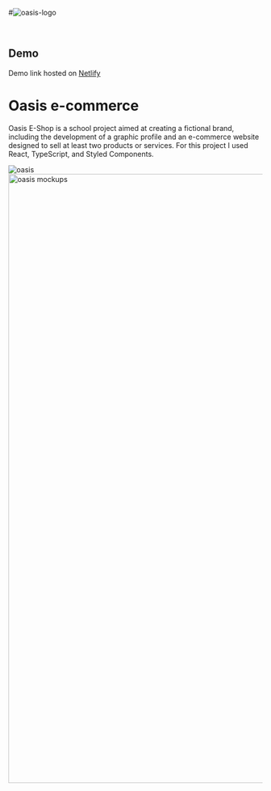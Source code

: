 #![oasis-logo](https://github.com/ellensofia/e-commerce/assets/80984009/a39f144d-645d-4d0b-ad8e-77714520473c)

<br>

## Demo 

Demo link hosted on [Netlify](https://oasis-webshop.netlify.app/)

# Oasis e-commerce

Oasis E-Shop is a school project aimed at creating a fictional brand, including the development of a graphic profile and an e-commerce website designed to sell at least two products or services. For this project I used React, TypeScript, and Styled Components.




![oasis](https://github.com/ellensofia/e-commerce/assets/80984009/17526193-68b8-48f6-9b34-34f6d98e7d18)
<img width="1205" alt="oasis mockups" src="https://github.com/ellensofia/e-commerce/assets/80984009/ee315a8c-3baf-4a10-999c-a2edeb8faf90">
